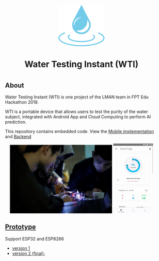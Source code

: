 <p align="center"><img width="30%" src="images/Icon-water-blue.svg" alt="Oh My Zsh"></p>

<h1 align="center">Water Testing Instant (WTI)<h1>
  
## About

Water Testing Instant (WTI) is one project of the LMAN team in FPT Edu Hackathon 2019.
  
WTI is a portable device that allows users to test the purity of the water subject, integrated with Android App and Cloud Computing to perform AI prediction.

This repository contains embedded code. View the [Mobile implementation](https://github.com/hoangtrungnguyen/WaterTestingInstant) and [Backend](https://github.com/DAN3002) 

<p float="left" align="middle">
  <img src="images/Thumbnail.jpg" width="67%" />
  <img src="images/UI.png" width="26%" /> 
</p>

## [Prototype](https://youtu.be/hAtyMoNhch8)

Support ESP32 and ESP8266

- [version 1](https://youtu.be/I5SfC1utAxE)
- [version 2 (final):](https://youtu.be/U8-fJH5Vw60)

